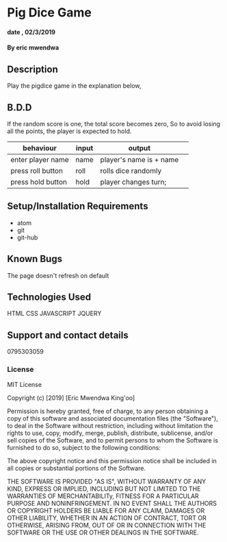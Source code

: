 # Pig Dice Game
#### date , 02/3/2019
#### By eric mwendwa
## Description
Play the pigdice game in the explanation below,
## B.D.D
If the random score is one, the total score becomes zero, So to avoid losing all the points, the player is expected to hold.

|behaviour   | input  |  output |   |
|---|---|---|---|
| enter player name | name | player's name is + name  |
| press roll button | roll | rolls dice randomly  |
| press hold button| hold| player changes turn; |





## Setup/Installation Requirements
* atom
* git
* git-hub



## Known Bugs
The page doesn't refresh on default
## Technologies Used
HTML
CSS
JAVASCRIPT
JQUERY
## Support and contact details
 0795303059

### License
MIT License

Copyright (c) [2019] [Eric Mwendwa King'oo]

Permission is hereby granted, free of charge, to any person obtaining a copy
of this software and associated documentation files (the "Software"), to deal
in the Software without restriction, including without limitation the rights
to use, copy, modify, merge, publish, distribute, sublicense, and/or sell
copies of the Software, and to permit persons to whom the Software is
furnished to do so, subject to the following conditions:

The above copyright notice and this permission notice shall be included in all
copies or substantial portions of the Software.

THE SOFTWARE IS PROVIDED "AS IS", WITHOUT WARRANTY OF ANY KIND, EXPRESS OR
IMPLIED, INCLUDING BUT NOT LIMITED TO THE WARRANTIES OF MERCHANTABILITy,
FITNESS FOR A PARTICULAR PURPOSE AND NONINFRINGEMENT. IN NO EVENT SHALL THE
AUTHORS OR COPYRIGHT HOLDERS BE LIABLE FOR ANY CLAIM, DAMAGES OR OTHER
LIABILITY, WHETHER IN AN ACTION OF CONTRACT, TORT OR OTHERWISE, ARISING FROM,
OUT OF OR IN CONNECTION WITH THE SOFTWARE OR THE USE OR OTHER DEALINGS IN THE
SOFTWARE.
